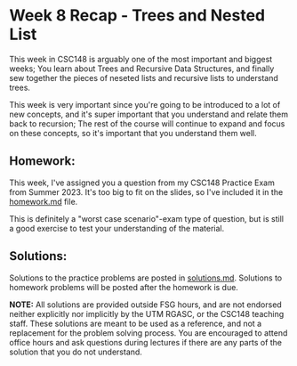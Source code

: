 # Week 8  Recap - Trees and Nested List

This week in CSC148 is arguably one of the most important and biggest weeks; You learn about Trees and Recursive Data Structures, and finally sew together the pieces of neseted lists and recursive lists to understand trees. 

This week is very important since you're going to be introduced to a lot of new concepts, and it's super important that you understand and relate them back to recursion; The rest of the course will continue to expand and focus on these concepts, so it's important that you understand them well.

## Homework:
This week, I've assigned you a question from my CSC148 Practice Exam from Summer 2023. It's too big to fit on the slides, so I've included it in the [homework.md](homework.md) file. 

This is definitely a "worst case scenario"-exam type of question, but is still a good exercise to test your understanding of the material.

## Solutions:
Solutions to the practice problems are posted in [solutions.md](solutions.md). Solutions to homework problems will be posted after the homework is due.

**NOTE:** All solutions are provided outside FSG hours, and are not endorsed neither explicitly nor implicitly by the UTM RGASC, or the CSC148 teaching staff. These solutions are meant to be used as a reference, and not a replacement for the problem solving process. You are encouraged to attend office hours and ask questions during lectures if there are any parts of the solution that you do not understand.
